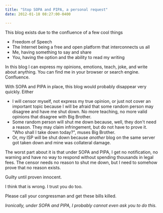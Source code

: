 ```yaml
---
title: "Stop SOPA and PIPA, a personal request"
date: 2012-01-18 08:27:00-0400

---
```


This blog exists due to the confluence of a few cool things

* Freedom of Speech
* The Internet being a free and open platform that interconnects us all
* Me, having something to say and share
* You, having the option and the ability to read my writing

In this blog I can express my opinions, emotions, teach, joke, and write about anything. You can find me in your browser or search engine. Confluence.

With SOPA and PIPA in place, this blog would probably disappear very quickly. Either

* I will censor myself, not express my true opinion, or just not cover an important topic because I will be afraid that some random person may disagree and have me shut down. No more teaching, no more valid opinions that disagree with Big Brother.
* Some random person will shut me down because, well, they don't need a reason. They may claim infringement, but do not have to prove it. "Who shall I take down today?", muses Big Brother.
* Or, my ISP will be shut down because *another* blog on the same server got taken down and mine was collateral damage.

The worst part about it is that under SOPA and PIPA, I get no notification, no warning and have no way to respond without spending thousands in legal fees. The censor needs no reason to shut me down, but I need to somehow prove that no reason exists.

Guilty until proven innocent.

I think that is wrong. I trust you do too.

Please call your congressman and get these bills killed.

*Ironically, under SOPA and PIPA, I probably cannot even ask you to do this.*
